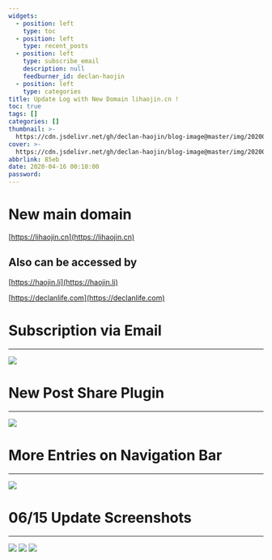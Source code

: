 ```yaml
---
widgets:
  - position: left
    type: toc
  - position: left
    type: recent_posts
  - position: left
    type: subscribe_email
    description: null
    feedburner_id: declan-haojin
  - position: left
    type: categories
title: Update Log with New Domain lihaojin.cn !
toc: true
tags: []
categories: []
thumbnail: >-
  https://cdn.jsdelivr.net/gh/declan-haojin/blog-image@master/img/20200417004933.png
cover: >-
  https://cdn.jsdelivr.net/gh/declan-haojin/blog-image@master/img/20200417004933.png
abbrlink: 85eb
date: 2020-04-16 00:10:00
password:
---
```

# New main domain
[https://lihaojin.cn](https://lihaojin.cn)

## Also can be accessed by 
[https://haojin.li](https://haojin.li)

[https://declanlife.com](https://declanlife.com)

# Subscription via Email
---

![](https://cdn.jsdelivr.net/gh/declan-haojin/blog-image@master/img/20200417005009.png)

<!--more-->


# New Post Share Plugin
---

![](https://cdn.jsdelivr.net/gh/declan-haojin/blog-image@master/img/20200417005213.png)

# More Entries on Navigation Bar
---

![](https://cdn.jsdelivr.net/gh/declan-haojin/blog-image@master/img/20200417005246.png)

# 06/15 Update Screenshots
---

![](https://cdn.jsdelivr.net/gh/declan-haojin/blog-image@master/img/smartmockups_kbevs7q9.png)
![](https://cdn.jsdelivr.net/gh/declan-haojin/blog-image@master/img/smartmockups_kbevtb23.png)
![](https://cdn.jsdelivr.net/gh/declan-haojin/blog-image@master/img/smartmockups_kbevr6xo.png)
